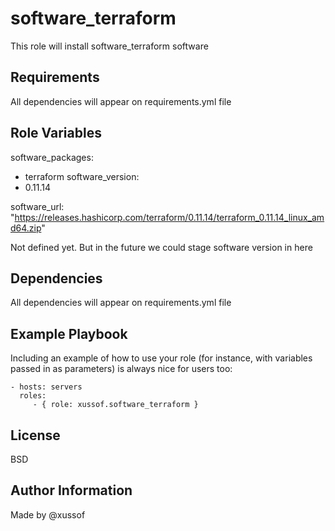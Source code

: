 software_terraform
=========

This role will install software_terraform software

Requirements
------------

All dependencies will appear on requirements.yml file

Role Variables
--------------

software_packages:
  - terraform
software_version:
  - 0.11.14

software_url: "https://releases.hashicorp.com/terraform/0.11.14/terraform_0.11.14_linux_amd64.zip"

Not defined yet. But in the future we could stage software version in here

Dependencies
------------

All dependencies will appear on requirements.yml file

Example Playbook
----------------

Including an example of how to use your role (for instance, with variables passed in as parameters) is always nice for users too:

    - hosts: servers
      roles:
         - { role: xussof.software_terraform }

License
-------

BSD

Author Information
------------------
Made by @xussof
